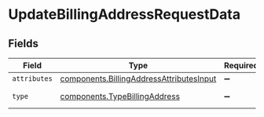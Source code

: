 # UpdateBillingAddressRequestData


## Fields

| Field                                                                                                       | Type                                                                                                        | Required                                                                                                    | Description                                                                                                 |
| ----------------------------------------------------------------------------------------------------------- | ----------------------------------------------------------------------------------------------------------- | ----------------------------------------------------------------------------------------------------------- | ----------------------------------------------------------------------------------------------------------- |
| `attributes`                                                                                                | [components.BillingAddressAttributesInput](../../../sdk/models/components/billingaddressattributesinput.md) | :heavy_minus_sign:                                                                                          | N/A                                                                                                         |
| `type`                                                                                                      | [components.TypeBillingAddress](../../../sdk/models/components/typebillingaddress.md)                       | :heavy_minus_sign:                                                                                          | Resource type                                                                                               |